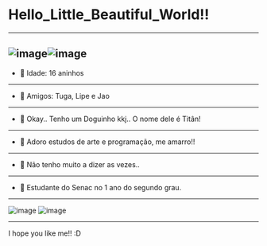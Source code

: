 # Hello_Little_Beautiful_World!!
__________________________________________________________________________________________________________________________
![image](https://i.imgur.com/rn3E1qJ.gif)![image](https://thumbs.gfycat.com/ImpureDrearyHippopotamus-max-1mb.gif)
--------------------------------------------------------------------------------------------------------------------------
- 💖 Idade: 16 aninhos
--------------------------------------------------------------------------------------------------------------------------
- 🌱 Amigos: Tuga, Lipe e Jao
--------------------------------------------------------------------------------------------------------------------------
- 🐶 Okay.. Tenho um Doguinho kkj.. O nome dele é Titân!
--------------------------------------------------------------------------------------------------------------------------
- 🤔 Adoro estudos de arte e programação, me amarro!!
--------------------------------------------------------------------------------------------------------------------------
- 💬 Não tenho muito a dizer as vezes..
--------------------------------------------------------------------------------------------------------------------------
- 🦖 Estudante do Senac no 1 ano do segundo grau.
__________________________________________________________________________________________________________________________

![image](https://media.tenor.com/FbTWLMuy8dgAAAAj/lcv-80s-computer.gif) ![image](https://media.tenor.com/8v-QEoJksxMAAAAj/eevee-dance.gif) 
 
__________________________________________________________________________________________________________________________
I hope you like me!! :D



